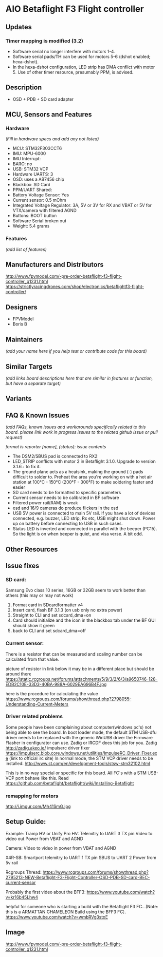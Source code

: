 # AIO Betaflight F3 Flight controller  

## Updates

### Timer mapping is modified (3.2)
- Software serial no longer interfere with motors 1-4.
- Software serial pads/TH can be used for motors 5-6 (dshot enabled; hexa-dshot).
- In the hexa-dshot configuration, LED strip has DMA conflict with motor 5. Use of other timer resource, presumably PPM, is advised.

## Description
- OSD + PDB + SD card adapter 

## MCU, Sensors and Features

### Hardware
_(Fill in hardware specs and add any not listed)_
  - MCU: STM32F303CCT6
  - IMU: MPU-6000
  - IMU Interrupt: 
  - BARO: no
  - USB: STM32 VCP 
  - Hardware UARTS: 3
  - OSD: uses a AB7456 chip
  - Blackbox: SD Card
  - PPM/UART Shared: 
  - Battery Voltage Sensor: Yes 
  - Current sensor: 0.5 mOhm
  - Integrated Voltage Regulator: 3A, 5V or 3V for RX and VBAT or 5V for VTX/camera with filtered AGND
  - Buttons: BOOT button
  - Software Serial broken out
  - Weight: 5.4 grams

### Features

_(add list of features)_

## Manufacturers and Distributors
http://www.fpvmodel.com/-pre-order-betaflight-f3-flight-controller_g1231.html
https://strictlyracingdrones.com/shop/electronics/betaflightf3-flight-controller/

## Designers
 - FPVModel
 - Boris B

## Maintainers
_(add your name here if you help test or contribute code for this board)_

## Similar Targets

_(add links board descriptions here that are similar in features or function, but have a separate target)_


## Variants

## FAQ & Known Issues
_(add FAQs, known issues and workarounds specifically related to this board. please link work in progress issues to the related github issue or pull request)_

_format is reporter [name], (status): issue contents_

 - The DSM2/SBUS pad is connected to RX2
 - LED_STRIP conflicts with motor 2 in Betaflight 3.1.0. Upgrade to version 3.1.6+ to fix it.
 - The ground plane acts as a heatsink, making the ground (-) pads difficult to solder to. Preheat the area you're working on with a hot air station at 100°C - 150°C (200°F - 300°F) to make soldering faster and easier
 - SD card needs to be formatted to specific parameters
 - Current sensor needs to be calibrated in BF software
 - Filtered power rail(RAM) is weak
 - osd and 16/9 cameras do produce flickers in the osd
 - USB 5V power is connected to main 5V rail. If you have a lot of devices connected, e.g. buzzer, LED strip, Rx etc, USB might shut down. Power up on battery before connecting to USB in such cases.
 - Status LED is inverted and connected in parallel with the beeper (PC15). So the light is on when beeper is quiet, and visa verse. A bit odd.
 

## Other Resources
## Issue fixes
### SD card:
 Samsung Evo class 10 series, 16GB or 32GB seem to work better than others
(this may or may not work)
1. Format card in SDcardformatter v4
2. Insert card, flash BF 3.1.3 (on usb only no extra power)
3. Straight to CLI and set sdcard_dma=on
4. Card should initialize and the icon in the blackbox tab under the BF GUI should show it green
5. back to CLI and set sdcard_dma=off

### Current sensor:
There is a resistor that can be measured and scaling number can be calculated from that value.

picture of resistor in link below
it may be in a different place but should be around there
https://static.rcgroups.net/forums/attachments/5/9/3/2/6/3/a9650746-128-EDB2C10E-33D3-40BA-988A-6029EA696B4F.jpg

here is the procedure for calculating the value 
https://www.rcgroups.com/forums/showthread.php?2798055-Understanding-Current-Meters

### Driver related problems
Some people have been complaining about computer(windows pc's) not being able to see the board. 
In boot loader mode, the default STM USB-dfu driver needs to be replaced with the generic WinUSB driver the Firmware Flasher in configurator can use. Zadig or IRCDF does this job for you.
Zadig http://zadig.akeo.ie/
impulserc driver fixer https://impulserc.blob.core.windows.net/utilities/ImpulseRC_Driver_Fixer.exe (link to official irc site)
In normal mode, the STM VCP driver needs to be installed. http://www.st.com/en/development-tools/stsw-stm32102.html

This is in no way special or specific for this board. All FC's with a STM USB-VCP port behave like this. Read https://github.com/betaflight/betaflight/wiki/Installing-Betaflight 
 
### remapping for motors
http://i.imgur.com/Mh41SmG.jpg

## Setup Guide: 

Example:
Tramp HV or Unify Pro HV:
Telemitry to UART 3 TX pin
Video to video out
Power from VBAT and AGND

Camera:
Video to video in
power from VBAT and AGND

X4R-SB:
Smartport telemitry to UART 1 TX pin
SBUS to UART 2
Power from 5v rail

Rcgroups Thread: https://www.rcgroups.com/forums/showthread.php?2795213-NEW-Betaflight-F3-Flight-Controller-OSD-PDB-SD-card-BEC-current-sensor

Probably the first video about the BFF3: https://www.youtube.com/watch?v=kr16b45Lhw4

helpful for someone who is starting a build with the Betaflight F3 FC...(Note: this is a ARMATTAN CHAMELEON Build using the BFF3 FC).   https://www.youtube.com/watch?v=wmbRVg3stoE  

## Image
http://www.fpvmodel.com/-pre-order-betaflight-f3-flight-controller_g1231.html